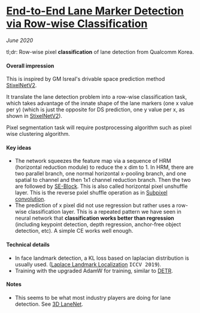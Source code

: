 # [End-to-End Lane Marker Detection via Row-wise Classification](https://arxiv.org/abs/2005.08630)

_June 2020_

tl;dr: Row-wise pixel **classification** of lane detection from Qualcomm Korea.

#### Overall impression
This is inspired by GM Isreal's drivable space prediction method [StixelNetV2](stixelnetv2.md). 

It translate the lane detection problem into a row-wise classification task, which takes advantage of the innate shape of the lane markers (one x value per y) (which is just the opposite for DS prediction, one y value per x, as shown in [StixelNetV2](stixelnetv2.md)).

Pixel segmentation task will require postprocessing algorithm such as pixel wise clustering algorithm.

#### Key ideas
- The network squeezes the feature map via a sequence of HRM (horizontal reduction module) to reduce the x dim to 1. In HRM, there are two parallel branch, one normal horizontal x-pooling branch, and one spatial to channel and then 1x1 channel reduction branch. Then the two are followed by [SE-Block](senet.md). This is also called horizontal pixel unshuffle layer. This is the reverse pxiel shuffle operation as in [Subpixel convolution](subpixel_conv.md).
- The prediction of x pixel did not use regression but rather uses a row-wise classification layer. This is a repeated pattern we have seen in neural network that **classification works better than regression** (including keypoint detection, depth regression, anchor-free object detection, etc). A simple CE works well enough. 

#### Technical details
- In face landmark detection, a KL loss based on laplacian distribution is usually used. ([Laplace Landmark Localization](https://arxiv.org/abs/1903.11633) <kbd>ICCV 2019</kbd>).
- Training with the upgraded AdamW for training, similar to [DETR](detr.md).

#### Notes
- This seems to be what most industry players are doing for lane detection. See [3D LaneNet](3d_lanenet.md).

